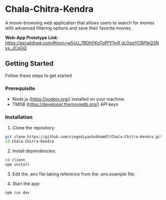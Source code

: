 # Chala-Chitra-Kendra
A movie-browsing web application that allows users to search for movies with advanced filtering options and save their favorite movies.

**Web-App Prototype Link**: https://excalidraw.com/#json=w5oU_7BDhYKgTqfPY1jnR,gL0qgYCBPIkQ3Nxs_JCqGQ

## Getting Started
Follow these steps to get started

### Prerequisite

- Node.js (https://nodejs.org/) installed on your machine.
- TMDB (https://developer.themoviedb.org/) API keys

### Installation

1. Clone the repository:
```bash
git clone https://github.com/singodiyashubham87/Chala-Chitra-Kendra.git
cd Chala-Chitra-Kendra
```
   
2. Install dependencies:
```bash
cd client
npm install
```
3. Edit the .env file taking reference from the .env.example file:

4. Start the app:
```bash
npm run dev
  ```